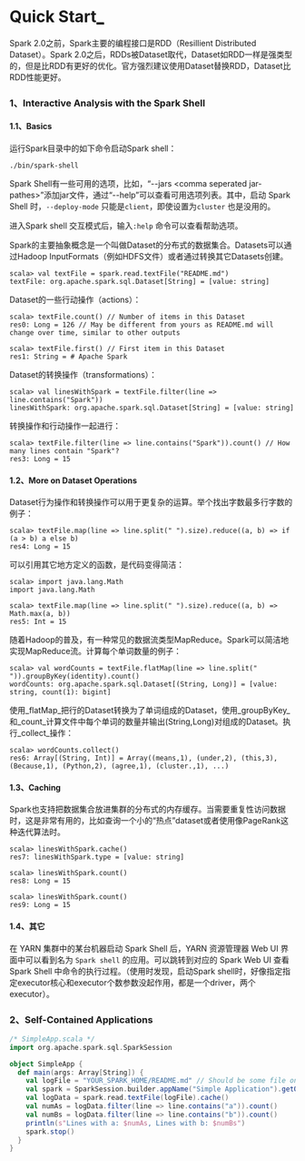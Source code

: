 # Quick Start[\_](http://spark.apache.org/docs/2.2.0/quick-start.html)

Spark 2.0之前，Spark主要的编程接口是RDD（Resillient Distributed Dataset）。Spark 2.0之后，RDDs被Dataset取代，Dataset如RDD一样是强类型的，但是比RDD有更好的优化。官方强烈建议使用Dataset替换RDD，Dataset比RDD性能更好。

### 1、Interactive Analysis with the Spark Shell

#### 1.1、Basics

运行Spark目录中的如下命令启动Spark shell：

```shell
./bin/spark-shell
```

Spark Shell有一些可用的选项，比如，“--jars &lt;comma seperated jar-pathes&gt;”添加jar文件，通过“--help”可以查看可用选项列表。其中，启动 Spark Shell 时，`--deploy-mode` 只能是`client`，即使设置为`cluster` 也是没用的。

进入Spark shell 交互模式后，输入`:help` 命令可以查看帮助选项。

Spark的主要抽象概念是一个叫做Dataset的分布式的数据集合。Datasets可以通过Hadoop InputFormats（例如HDFS文件）或者通过转换其它Datasets创建。

```
scala> val textFile = spark.read.textFile("README.md")
textFile: org.apache.spark.sql.Dataset[String] = [value: string]
```

Dataset的一些行动操作（actions）：

```
scala> textFile.count() // Number of items in this Dataset
res0: Long = 126 // May be different from yours as README.md will change over time, similar to other outputs

scala> textFile.first() // First item in this Dataset
res1: String = # Apache Spark
```

Dataset的转换操作（transformations）：

```
scala> val linesWithSpark = textFile.filter(line => line.contains("Spark"))
linesWithSpark: org.apache.spark.sql.Dataset[String] = [value: string]
```

转换操作和行动操作一起进行：

```
scala> textFile.filter(line => line.contains("Spark")).count() // How many lines contain "Spark"?
res3: Long = 15
```

#### 1.2、More on Dataset Operations

Dataset行为操作和转换操作可以用于更复杂的运算。举个找出字数最多行字数的例子：

```
scala> textFile.map(line => line.split(" ").size).reduce((a, b) => if (a > b) a else b)
res4: Long = 15
```

可以引用其它地方定义的函数，是代码变得简洁：

```
scala> import java.lang.Math
import java.lang.Math

scala> textFile.map(line => line.split(" ").size).reduce((a, b) => Math.max(a, b))
res5: Int = 15
```

随着Hadoop的普及，有一种常见的数据流类型MapReduce。Spark可以简洁地实现MapReduce流。计算每个单词数量的例子：

```
scala> val wordCounts = textFile.flatMap(line => line.split(" ")).groupByKey(identity).count()
wordCounts: org.apache.spark.sql.Dataset[(String, Long)] = [value: string, count(1): bigint]
```

使用_flatMap_把行的Dataset转换为了单词组成的Dataset，使用_groupByKey_和_count_计算文件中每个单词的数量并输出\(String,Long\)对组成的Dataset。执行_collect_操作：

```
scala> wordCounts.collect()
res6: Array[(String, Int)] = Array((means,1), (under,2), (this,3), (Because,1), (Python,2), (agree,1), (cluster.,1), ...)
```

#### 1.3、Caching

Spark也支持把数据集合放进集群的分布式的内存缓存。当需要重复性访问数据时，这是非常有用的，比如查询一个小的“热点”dataset或者使用像PageRank这种迭代算法时。

```
scala> linesWithSpark.cache()
res7: linesWithSpark.type = [value: string]

scala> linesWithSpark.count()
res8: Long = 15

scala> linesWithSpark.count()
res9: Long = 15
```

#### 1.4、其它

在 YARN 集群中的某台机器启动 Spark Shell 后，YARN 资源管理器 Web UI 界面中可以看到名为 `Spark shell` 的应用。可以跳转到对应的 Spark Web UI 查看 Spark Shell 中命令的执行过程。（使用时发现，启动Spark shell时，好像指定指定executor核心和executor个数参数没起作用，都是一个driver，两个 executor）。

### 2、Self-Contained Applications

```scala
/* SimpleApp.scala */
import org.apache.spark.sql.SparkSession

object SimpleApp {
  def main(args: Array[String]) {
    val logFile = "YOUR_SPARK_HOME/README.md" // Should be some file on your system
    val spark = SparkSession.builder.appName("Simple Application").getOrCreate()
    val logData = spark.read.textFile(logFile).cache()
    val numAs = logData.filter(line => line.contains("a")).count()
    val numBs = logData.filter(line => line.contains("b")).count()
    println(s"Lines with a: $numAs, Lines with b: $numBs")
    spark.stop()
  }
}
```




